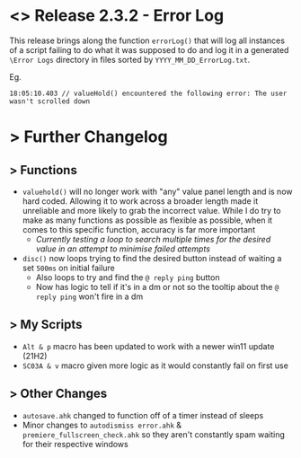 # <> Release 2.3.2 - Error Log

This release brings along the function `errorLog()` that will log all instances of a script failing to do what it was supposed to do and log it in a generated `\Error Logs` directory in files sorted by `YYYY_MM_DD_ErrorLog.txt`.

Eg.
```
18:05:10.403 // valueHold() encountered the following error: The user wasn't scrolled down
```
# > Further Changelog

## > Functions
- `valuehold()` will no longer work with "any" value panel length and is now hard coded. Allowing it to work across a broader length made it unreliable and more likely to grab the incorrect value. While I do try to make as many functions as possible as flexible as possible, when it comes to this specific function, accuracy is far more important
    - *Currently testing a loop to search multiple times for the desired value in an attempt to minimise failed attempts*
- `disc()` now loops trying to find the desired button instead of waiting a set `500ms` on initial failure
    - Also loops to try and find the `@ reply ping` button
    - Now has logic to tell if it's in a dm or not so the tooltip about the `@ reply ping` won't fire in a dm

## > My Scripts
- `Alt & p` macro has been updated to work with a newer win11 update (21H2)
- `SC03A & v` macro given more logic as it would constantly fail on first use

## > Other Changes
- `autosave.ahk` changed to function off of a timer instead of sleeps
- Minor changes to `autodismiss error.ahk` & `premiere_fullscreen_check.ahk` so they aren't constantly spam waiting for their respective windows